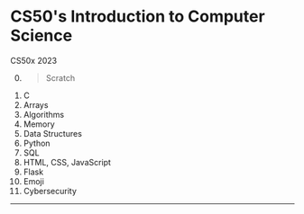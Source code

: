 # CS50's Introduction to Computer Science
CS50x 2023

0. > Scratch
1. C
1. Arrays
1. Algorithms
1. Memory
1. Data Structures
1. Python
1. SQL
1. HTML, CSS, JavaScript
1. Flask
1. Emoji
1. Cybersecurity


---


